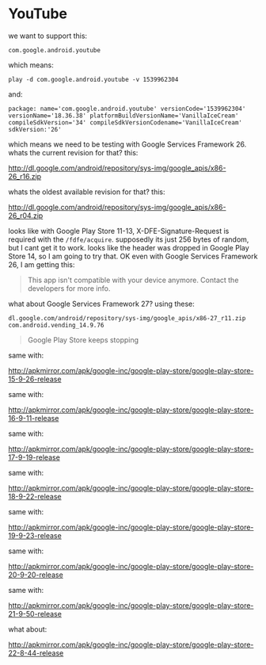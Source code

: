 # YouTube

we want to support this:

~~~
com.google.android.youtube
~~~

which means:

~~~
play -d com.google.android.youtube -v 1539962304
~~~

and:

~~~
package: name='com.google.android.youtube' versionCode='1539962304'
versionName='18.36.38' platformBuildVersionName='VanillaIceCream'
compileSdkVersion='34' compileSdkVersionCodename='VanillaIceCream'
sdkVersion:'26'
~~~

which means we need to be testing with Google Services Framework 26. whats the
current revision for that? this:

<http://dl.google.com/android/repository/sys-img/google_apis/x86-26_r16.zip>

whats the oldest available revision for that? this:

<http://dl.google.com/android/repository/sys-img/google_apis/x86-26_r04.zip>

looks like with Google Play Store 11-13, X-DFE-Signature-Request is required
with the `/fdfe/acquire`. supposedly its just 256 bytes of random, but I cant
get it to work. looks like the header was dropped in Google Play Store 14, so I
am going to try that. OK even with Google Services Framework 26, I am getting
this:

> This app isn't compatible with your device anymore. Contact the developers for
> more info.

what about Google Services Framework 27? using these:

~~~
dl.google.com/android/repository/sys-img/google_apis/x86-27_r11.zip
com.android.vending_14.9.76
~~~

> Google Play Store keeps stopping

same with:

http://apkmirror.com/apk/google-inc/google-play-store/google-play-store-15-9-26-release

same with:

http://apkmirror.com/apk/google-inc/google-play-store/google-play-store-16-9-11-release

same with:

http://apkmirror.com/apk/google-inc/google-play-store/google-play-store-17-9-19-release

same with:

http://apkmirror.com/apk/google-inc/google-play-store/google-play-store-18-9-22-release

same with:

http://apkmirror.com/apk/google-inc/google-play-store/google-play-store-19-9-23-release

same with:

http://apkmirror.com/apk/google-inc/google-play-store/google-play-store-20-9-20-release

same with:

http://apkmirror.com/apk/google-inc/google-play-store/google-play-store-21-9-50-release

what about:

http://apkmirror.com/apk/google-inc/google-play-store/google-play-store-22-8-44-release
